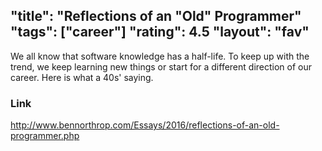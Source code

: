 "title": "Reflections of an \"Old\" Programmer"
"tags": ["career"]
"rating": 4.5
"layout": "fav"
---

We all know that software knowledge has a half-life. To keep up with the trend, we keep learning new things or start for a different direction of our career. Here is what a 40s' saying.

### Link

http://www.bennorthrop.com/Essays/2016/reflections-of-an-old-programmer.php
